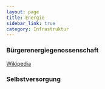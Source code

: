```yaml
---
layout: page
title: Energie
sidebar_link: true
category: Infrastruktur
---
```


### Bürgerenergiegenossenschaft

[Wikipedia](https://de.wikipedia.org/wiki/B%C3%BCrgerenergiegenossenschaft)

### Selbstversorgung
